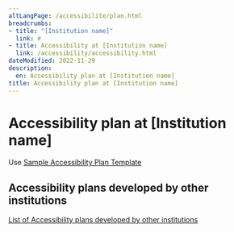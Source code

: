 ```yaml
---
altLangPage: /accessibilite/plan.html
breadcrumbs:
- title: "[Institution name]"
  link: #
- title: Accessibility at [Institution name]
  link: /accessibility/accessibility.html  
dateModified: 2022-11-29
description: 
  en: Accessibility plan at [Institution name]
title: Accessibility plan at [Institution name]
---
```

<h1 property="name" id="wb-cont" dir="ltr">Accessibility plan at [Institution name]</h1>
<p>Use <a href="https://www.canada.ca/en/employment-social-development/programs/accessible-canada-regulations-guidance/accessibility-plans/template.html">Sample Accessibility Plan Template</a></p>
<h2>Accessibility plans developed by other institutions</h2>
<p><a href="https://open.canada.ca/en">List of Accessibility plans developed by other institutions</a></p>
